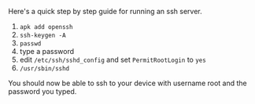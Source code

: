 Here's a quick step by step guide for running an ssh server.

1. `apk add openssh`
2. `ssh-keygen -A`
3. `passwd`
4. type a password
5. edit `/etc/ssh/sshd_config` and set `PermitRootLogin` to `yes`
6. `/usr/sbin/sshd`

You should now be able to ssh to your device with username root and the password you typed.